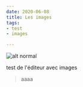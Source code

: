```yaml
---
date: 2020-06-08
title: Les images
tags:
- test
- images

---
```

![alt normal](/11ty-test/images/ios-7-purplr-wallpaper-desktop.jpg "test title")

test de l'éditeur avec images

> aaaa